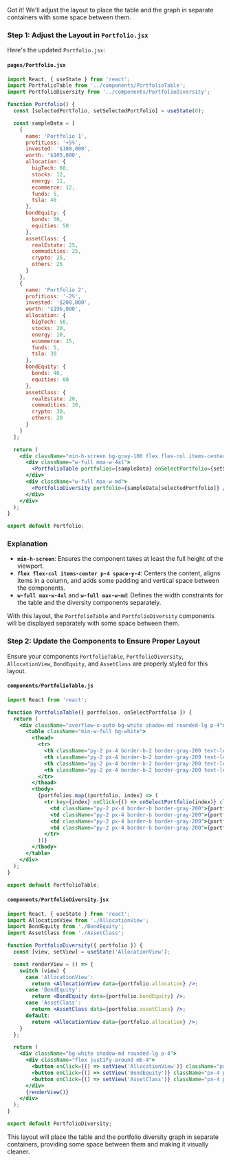 Got it! We'll adjust the layout to place the table and the graph in separate containers with some space between them.

### Step 1: Adjust the Layout in `Portfolio.jsx`

Here's the updated `Portfolio.jsx`:

#### `pages/Portfolio.jsx`
```jsx
import React, { useState } from 'react';
import PortfolioTable from '../components/PortfolioTable';
import PortfolioDiversity from '../components/PortfolioDiversity';

function Portfolio() {
  const [selectedPortfolio, setSelectedPortfolio] = useState(0);

  const sampleData = [
    {
      name: 'Portfolio 1',
      profitLoss: '+5%',
      invested: '$100,000',
      worth: '$105,000',
      allocation: {
        bigTech: 60,
        stocks: 12,
        energy: 11,
        ecommerce: 12,
        funds: 5,
        tsla: 40
      },
      bondEquity: {
        bonds: 50,
        equities: 50
      },
      assetClass: {
        realEstate: 25,
        commodities: 25,
        crypto: 25,
        others: 25
      }
    },
    {
      name: 'Portfolio 2',
      profitLoss: '-2%',
      invested: '$200,000',
      worth: '$196,000',
      allocation: {
        bigTech: 50,
        stocks: 20,
        energy: 10,
        ecommerce: 15,
        funds: 5,
        tsla: 30
      },
      bondEquity: {
        bonds: 40,
        equities: 60
      },
      assetClass: {
        realEstate: 20,
        commodities: 30,
        crypto: 30,
        others: 20
      }
    }
  ];

  return (
    <div className="min-h-screen bg-gray-100 flex flex-col items-center p-4 space-y-4">
      <div className="w-full max-w-4xl">
        <PortfolioTable portfolios={sampleData} onSelectPortfolio={setSelectedPortfolio} />
      </div>
      <div className="w-full max-w-md">
        <PortfolioDiversity portfolio={sampleData[selectedPortfolio]} />
      </div>
    </div>
  );
}

export default Portfolio;
```

### Explanation
- **`min-h-screen`**: Ensures the component takes at least the full height of the viewport.
- **`flex flex-col items-center p-4 space-y-4`**: Centers the content, aligns items in a column, and adds some padding and vertical space between the components.
- **`w-full max-w-4xl`** and **`w-full max-w-md`**: Defines the width constraints for the table and the diversity components separately.

With this layout, the `PortfolioTable` and `PortfolioDiversity` components will be displayed separately with some space between them.

### Step 2: Update the Components to Ensure Proper Layout

Ensure your components `PortfolioTable`, `PortfolioDiversity`, `AllocationView`, `BondEquity`, and `AssetClass` are properly styled for this layout.

#### `components/PortfolioTable.js`
```jsx
import React from 'react';

function PortfolioTable({ portfolios, onSelectPortfolio }) {
  return (
    <div className="overflow-x-auto bg-white shadow-md rounded-lg p-4">
      <table className="min-w-full bg-white">
        <thead>
          <tr>
            <th className="py-2 px-4 border-b-2 border-gray-200 text-left leading-tight">Portfolio Name</th>
            <th className="py-2 px-4 border-b-2 border-gray-200 text-left leading-tight">Profit/Loss</th>
            <th className="py-2 px-4 border-b-2 border-gray-200 text-left leading-tight">Invested</th>
            <th className="py-2 px-4 border-b-2 border-gray-200 text-left leading-tight">Portfolio Worth</th>
          </tr>
        </thead>
        <tbody>
          {portfolios.map((portfolio, index) => (
            <tr key={index} onClick={() => onSelectPortfolio(index)} className="cursor-pointer hover:bg-gray-100">
              <td className="py-2 px-4 border-b border-gray-200">{portfolio.name}</td>
              <td className="py-2 px-4 border-b border-gray-200">{portfolio.profitLoss}</td>
              <td className="py-2 px-4 border-b border-gray-200">{portfolio.invested}</td>
              <td className="py-2 px-4 border-b border-gray-200">{portfolio.worth}</td>
            </tr>
          ))}
        </tbody>
      </table>
    </div>
  );
}

export default PortfolioTable;
```

#### `components/PortfolioDiversity.jsx`
```jsx
import React, { useState } from 'react';
import AllocationView from './AllocationView';
import BondEquity from './BondEquity';
import AssetClass from './AssetClass';

function PortfolioDiversity({ portfolio }) {
  const [view, setView] = useState('AllocationView');

  const renderView = () => {
    switch (view) {
      case 'AllocationView':
        return <AllocationView data={portfolio.allocation} />;
      case 'BondEquity':
        return <BondEquity data={portfolio.bondEquity} />;
      case 'AssetClass':
        return <AssetClass data={portfolio.assetClass} />;
      default:
        return <AllocationView data={portfolio.allocation} />;
    }
  };

  return (
    <div className="bg-white shadow-md rounded-lg p-4">
      <div className="flex justify-around mb-4">
        <button onClick={() => setView('AllocationView')} className="px-4 py-2 text-sm font-medium text-white bg-blue-500 rounded hover:bg-blue-600">Allocation View</button>
        <button onClick={() => setView('BondEquity')} className="px-4 py-2 text-sm font-medium text-white bg-blue-500 rounded hover:bg-blue-600">Bond Equity</button>
        <button onClick={() => setView('AssetClass')} className="px-4 py-2 text-sm font-medium text-white bg-blue-500 rounded hover:bg-blue-600">Asset Class</button>
      </div>
      {renderView()}
    </div>
  );
}

export default PortfolioDiversity;
```

This layout will place the table and the portfolio diversity graph in separate containers, providing some space between them and making it visually cleaner.
